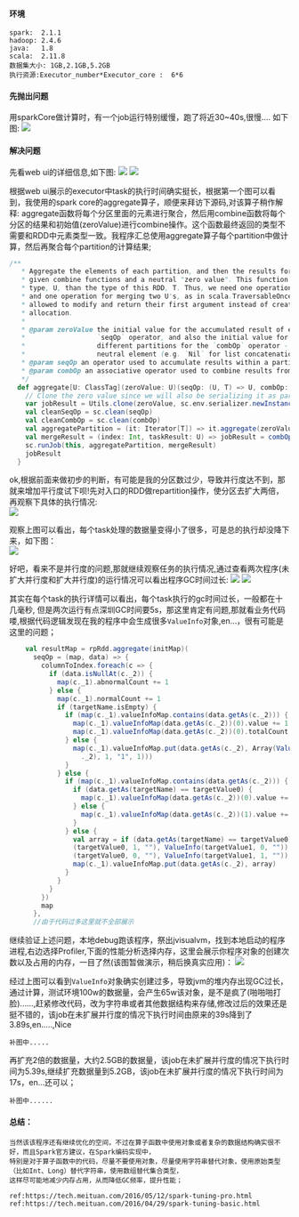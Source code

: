#### 环境
    spark:  2.1.1
    hadoop: 2.4.6
    java:   1.8
    scala:  2.11.8
    数据集大小: 1GB,2.1GB,5.2GB    
    执行资源:Executor_number*Executor_core :  6*6

#### 先抛出问题   

用sparkCore做计算时，有一个job运行特别缓慢，跑了将近30~40s,很慢.... 如下图: 
![](https://ws2.sinaimg.cn/large/006tNc79gy1g5m8imbsvgj32io0e4abp.jpg)   



#### 解决问题

先看web ui的详细信息,如下图:
![](https://ws3.sinaimg.cn/large/006tNc79gy1g5m8srycz5j32560gythm.jpg)
![](https://ws4.sinaimg.cn/large/006tNc79gy1g5m8ra3ihgj32560mswth.jpg)

根据web ui展示的executor中task的执行时间确实挺长，根据第一个图可以看到，我使用的spark core的aggregate算子，顺便来拜访下源码,对该算子稍作解释:
aggregate函数将每个分区里面的元素进行聚合，然后用combine函数将每个分区的结果和初始值(zeroValue)进行combine操作。这个函数最终返回的类型不需要和RDD中元素类型一致。我程序汇总使用aggregate算子每个partition中做计算，然后再聚合每个partition的计算结果;  
```scala
/**
   * Aggregate the elements of each partition, and then the results for all the partitions, using
   * given combine functions and a neutral "zero value". This function can return a different result
   * type, U, than the type of this RDD, T. Thus, we need one operation for merging a T into an U
   * and one operation for merging two U's, as in scala.TraversableOnce. Both of these functions are
   * allowed to modify and return their first argument instead of creating a new U to avoid memory
   * allocation.
   *
   * @param zeroValue the initial value for the accumulated result of each partition for the
   *                  `seqOp` operator, and also the initial value for the combine results from
   *                  different partitions for the `combOp` operator - this will typically be the
   *                  neutral element (e.g. `Nil` for list concatenation or `0` for summation)
   * @param seqOp an operator used to accumulate results within a partition
   * @param combOp an associative operator used to combine results from different partitions
   */
  def aggregate[U: ClassTag](zeroValue: U)(seqOp: (U, T) => U, combOp: (U, U) => U): U = withScope {
    // Clone the zero value since we will also be serializing it as part of tasks
    var jobResult = Utils.clone(zeroValue, sc.env.serializer.newInstance())
    val cleanSeqOp = sc.clean(seqOp)
    val cleanCombOp = sc.clean(combOp)
    val aggregatePartition = (it: Iterator[T]) => it.aggregate(zeroValue)(cleanSeqOp, cleanCombOp)
    val mergeResult = (index: Int, taskResult: U) => jobResult = combOp(jobResult, taskResult)
    sc.runJob(this, aggregatePartition, mergeResult)
    jobResult
  }

```

ok,根据前面来做初步的判断，有可能是我的分区数过少，导致并行度达不到，那就来增加平行度试下呗!先对入口的RDD做repartition操作，使分区去扩大两倍，再观察下具体的执行情况:   
![](https://ws2.sinaimg.cn/large/006tNc79gy1g5matih8faj31lr0u0e6a.jpg)


观察上图可以看出，每个task处理的数据量变得小了很多，可是总的执行却没降下来，如下图：  
![](https://ws1.sinaimg.cn/large/006tNc79gy1g5mawxcpjij32ja0i2q58.jpg)  

好吧，看来不是并行度的问题,那就继续观察任务的执行情况,通过查看两次程序(未扩大并行度和扩大并行度)的运行情况可以看出程序GC时间过长:
![](https://ws4.sinaimg.cn/large/006tNc79gy1g5mb4m5zdoj324w0n2k6u.jpg)
![](https://ws1.sinaimg.cn/large/006tNc79gy1g5mb5faqffj325q0o8qkw.jpg)

其实在每个task的执行详情可以看出，每个task执行的gc时间过长，一般都在十几毫秒, 但是两次运行有点深圳GC时间要5s，那这里肯定有问题,那就看业务代码喽,根据代码逻辑发现在我的程序中会生成很多`ValueInfo`对象,en...，很有可能是这里的问题；  
```scala  
    val resultMap = rpRdd.aggregate(initMap)(
      seqOp = (map, data) => {
        columnToIndex.foreach(c => {
          if (data.isNullAt(c._2)) {
            map(c._1).abnormalCount += 1
          } else {
            map(c._1).normalCount += 1
            if (targetName.isEmpty) { 
              if (map(c._1).valueInfoMap.contains(data.getAs(c._2))) {
                map(c._1).valueInfoMap(data.getAs(c._2))(0).value += 1
                map(c._1).valueInfoMap(data.getAs(c._2))(0).totalCount += 1
              } else {
                map(c._1).valueInfoMap.put(data.getAs(c._2), Array(ValueInfo(data.getAs(c
                  ._2), 1, "1", 1)))
              }
            } else { 
              if (map(c._1).valueInfoMap.contains(data.getAs(c._2))) {
                if (data.getAs(targetName) == targetValue0) {
                  map(c._1).valueInfoMap(data.getAs(c._2))(0).value += 1
                } else {
                  map(c._1).valueInfoMap(data.getAs(c._2))(1).value += 1
                }
              } else {
                val array = if (data.getAs(targetName) == targetValue0) Array(ValueInfo
                (targetValue0, 1, ""), ValueInfo(targetValue1, 0, "")) else Array(ValueInfo
                (targetValue0, 0, ""), ValueInfo(targetValue1, 1, ""))
                map(c._1).valueInfoMap.put(data.getAs(c._2), array)
              }
            }
          }
        })
        map
      },
      //由于代码过多这里就不全部展示
```


继续验证上述问题，本地debug跑该程序，祭出jvisualvm，找到本地启动的程序进程,右边选择Profiler,下面的性能分析选择内存，这里会展示你程序对象的创建次数以及占用的内存，一目了然(该图暂做演示，稍后换真实应用)：
![](https://ws4.sinaimg.cn/large/006tNc79gy1g5mbkf1jxnj32fk0kwjst.jpg)   


经过上图可以看到`ValueInfo`对象确实创建过多，导致jvm的堆内存出现GC过长，通过计算，测试环境100w的数据量，会产生65w该对象，是不是疯了(啪啪啪打脸)......,赶紧修改代码，改为字符串或者其他数据结构来存储,修改过后的效果还是挺不错的，该job在未扩展并行度的情况下执行时间由原来的39s降到了3.89s,en.....,Nice

    补图中.....
    
    
再扩充2倍的数据量，大约2.5GB的数据量，该job在未扩展并行度的情况下执行时间为5.39s,继续扩充数据量到5.2GB，该job在未扩展并行度的情况下执行时间为17s，en...还可以；   


    补图中......
    
    
    
#### 总结： 
    当然该该程序还有继续优化的空间，不过在算子函数中使用对象或者复杂的数据结构确实很不好，而且Spark官方建议，在Spark编码实现中，    
    特别是对于算子函数中的代码，尽量不要使用对象，尽量使用字符串替代对象，使用原始类型（比如Int、Long）替代字符串，使用数组替代集合类型，    
    这样尽可能地减少内存占用，从而降低GC频率，提升性能；      
    
    ref:https://tech.meituan.com/2016/05/12/spark-tuning-pro.html     
    ref:https://tech.meituan.com/2016/04/29/spark-tuning-basic.html    














